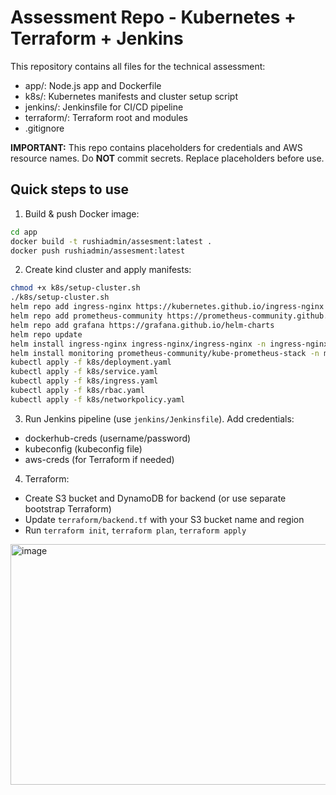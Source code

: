 # Assessment Repo - Kubernetes + Terraform + Jenkins

This repository contains all files for the technical assessment:
- app/: Node.js app and Dockerfile
- k8s/: Kubernetes manifests and cluster setup script
- jenkins/: Jenkinsfile for CI/CD pipeline
- terraform/: Terraform root and modules
- .gitignore

**IMPORTANT:** This repo contains placeholders for credentials and AWS resource names. Do **NOT** commit secrets. Replace placeholders before use.

## Quick steps to use
1. Build & push Docker image:
```bash
cd app
docker build -t rushiadmin/assesment:latest .
docker push rushiadmin/assesment:latest
```

2. Create kind cluster and apply manifests:
```bash
chmod +x k8s/setup-cluster.sh
./k8s/setup-cluster.sh
helm repo add ingress-nginx https://kubernetes.github.io/ingress-nginx
helm repo add prometheus-community https://prometheus-community.github.io/helm-charts
helm repo add grafana https://grafana.github.io/helm-charts
helm repo update
helm install ingress-nginx ingress-nginx/ingress-nginx -n ingress-nginx --create-namespace
helm install monitoring prometheus-community/kube-prometheus-stack -n monitoring --create-namespace
kubectl apply -f k8s/deployment.yaml
kubectl apply -f k8s/service.yaml
kubectl apply -f k8s/ingress.yaml
kubectl apply -f k8s/rbac.yaml
kubectl apply -f k8s/networkpolicy.yaml
```

3. Run Jenkins pipeline (use `jenkins/Jenkinsfile`). Add credentials:
- dockerhub-creds (username/password)
- kubeconfig (kubeconfig file)
- aws-creds (for Terraform if needed)

4. Terraform:
- Create S3 bucket and DynamoDB for backend (or use separate bootstrap Terraform)
- Update `terraform/backend.tf` with your S3 bucket name and region
- Run `terraform init`, `terraform plan`, `terraform apply`

<img width="872" height="385" alt="image" src="https://github.com/user-attachments/assets/7872d88e-a08c-458d-8bc9-2dc4559cceda" />


